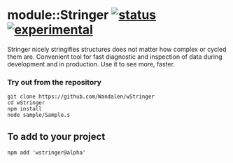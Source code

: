 
# module::Stringer [![status](https://github.com/Wandalen/wStringer/workflows/publish/badge.svg)](https://github.com/Wandalen/wStringer/actions?query=workflow%3Apublish) [![experimental](https://img.shields.io/badge/stability-experimental-orange.svg)](https://github.com/emersion/stability-badges#experimental)

Stringer nicely stringifies structures does not matter how complex or cycled them are. Convenient tool for fast diagnostic and inspection of data during development and in production. Use it to see more, faster.

### Try out from the repository
```
git clone https://github.com/Wandalen/wStringer
cd wStringer
npm install
node sample/Sample.s
```

## To add to your project
```
npm add 'wstringer@alpha'
```

